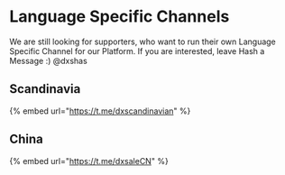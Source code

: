 # Language Specific Channels

We are still looking for supporters, who want to run their own Language Specific Channel for our Platform. If you are interested, leave Hash a Message :) @dxshas

## Scandinavia

{% embed url="https://t.me/dxscandinavian" %}

## China

{% embed url="https://t.me/dxsaleCN" %}
